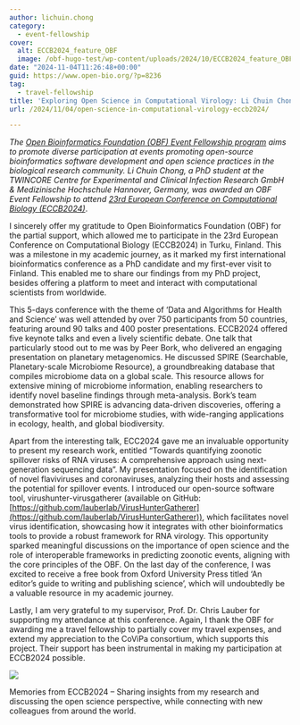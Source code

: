 ```yaml
---
author: lichuin.chong
category:
  - event-fellowship
cover:
  alt: ECCB2024_feature_OBF
  image: /obf-hugo-test/wp-content/uploads/2024/10/ECCB2024_feature_OBF.jpg
date: "2024-11-04T11:26:48+00:00"
guid: https://www.open-bio.org/?p=8236
tag:
  - travel-fellowship
title: 'Exploring Open Science in Computational Virology: Li Chuin Chong''s Journey at ECCB2024'
url: /2024/11/04/open-science-in-computational-virology-eccb2024/

---
```

_The [Open Bioinformatics Foundation (OBF) Event Fellowship program](/obf-hugo-test/travel-awards) aims to promote diverse participation at events promoting open-source bioinformatics software development and open science practices in the biological research community. Li Chuin Chong, a PhD student at the TWINCORE Centre for Experimental and Clinical Infection Research GmbH & Medizinische Hochschule Hannover, Germany, was awarded an OBF Event Fellowship to attend [23rd European Conference on Computational Biology (ECCB2024)](https://eccb2024.fi/)_.

I sincerely offer my gratitude to Open Bioinformatics Foundation (OBF) for the partial support, which allowed me to participate in the 23rd European Conference on Computational Biology (ECCB2024) in Turku, Finland. This was a milestone in my academic journey, as it marked my first international bioinformatics conference as a PhD candidate and my first-ever visit to Finland. This enabled me to share our findings from my PhD project, besides offering a platform to meet and interact with computational scientists from worldwide.

This 5-days conference with the theme of ‘Data and Algorithms for Health and Science’ was well attended by over 750 participants from 50 countries, featuring around 90 talks and 400 poster presentations. ECCB2024 offered five keynote talks and even a lively scientific debate. One talk that particularly stood out to me was by Peer Bork, who delivered an engaging presentation on planetary metagenomics. He discussed SPIRE (Searchable, Planetary-scale Microbiome Resource), a groundbreaking database that compiles microbiome data on a global scale. This resource allows for extensive mining of microbiome information, enabling researchers to identify novel baseline findings through meta-analysis. Bork’s team demonstrated how SPIRE is advancing data-driven discoveries, offering a transformative tool for microbiome studies, with wide-ranging applications in ecology, health, and global biodiversity.

Apart from the interesting talk, ECC2024 gave me an invaluable opportunity to present my research work, entitled “Towards quantifying zoonotic spillover risks of RNA viruses: A comprehensive approach using next-generation sequencing data”. My presentation focused on the identification of novel flaviviruses and coronaviruses, analyzing their hosts and assessing the potential for spillover events. I introduced our open-source software tool, virushunter-virusgatherer (available on GitHub: [https://github.com/lauberlab/VirusHunterGatherer](https://github.com/lauberlab/VirusHunterGatherer)), which facilitates novel virus identification, showcasing how it integrates with other bioinformatics tools to provide a robust framework for RNA virology. This opportunity sparked meaningful discussions on the importance of open science and the role of interoperable frameworks in predicting zoonotic events, aligning with the core principles of the OBF. On the last day of the conference, I was excited to receive a free book from Oxford University Press titled ‘An editor’s guide to writing and publishing science’, which will undoubtedly be a valuable resource in my academic journey.

Lastly, I am very grateful to my supervisor, Prof. Dr. Chris Lauber for supporting my attendance at this conference. Again, I thank the OBF for awarding me a travel fellowship to partially cover my travel expenses, and extend my appreciation to the CoViPa consortium, which supports this project. Their support has been instrumental in making my participation at ECCB2024 possible.

![](https://lh7-rt.googleusercontent.com/docsz/AD_4nXegAJldskVt2TbsCkcd_VCu6oueyFbzCqTwvsPZqnWK0YJLCSJ-cifViqeKuxHtdyPAIIAE_AQ3nuvBQ-YOrLpqs6tiw-Hy5Qm0Y34WMeZiyIHCndz30MuPqTUeNoyxqM5w0FKN2q_E4FT90Qo4z93bYqBoab5pKFWRajV76g?key=cDoeJpbBYNOq_K7Ook9MWw)

Memories from ECCB2024 – Sharing insights from my research and discussing the open science perspective, while connecting with new colleagues from around the world.
